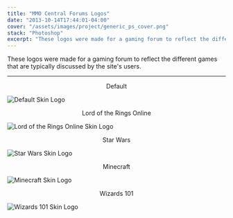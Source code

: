 ```yaml
---
title: "MMO Central Forums Logos"
date: "2013-10-14T17:44:01-04:00"
cover: "/assets/images/project/generic_ps_cover.png"
stack: "Photoshop"
excerpt: "These logos were made for a gaming forum to reflect the different games that are typically discussed by the site's users."
---
```


These logos were made for a gaming forum to reflect the different games that are typically discussed by the site's users.

---

<center>Default</center>

![Default Skin Logo](/assets/images/project/mmocentral_logo.png)

<center>Lord of the Rings Online</center>

![Lord of the Rings Online Skin Logo](/assets/images/project/mmocentral_logo_lotro.png)

<center>Star Wars</center>

![Star Wars Skin Logo](/assets/images/project/mmocentral_logo_starwars.png)

<center>Minecraft</center>

![Minecraft Skin Logo](/assets/images/project/mmocentral_logo_minecraft.png)

<center>Wizards 101</center>

![Wizards 101 Skin Logo](/assets/images/project/mmocentral_logo_wizards101.png)
